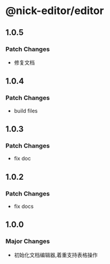 # @nick-editor/editor

## 1.0.5

### Patch Changes

- 修复文档

## 1.0.4

### Patch Changes

- build files

## 1.0.3

### Patch Changes

- fix doc

## 1.0.2

### Patch Changes

- fix docs

## 1.0.0

### Major Changes

- 初始化文档编辑器,着重支持表格操作
